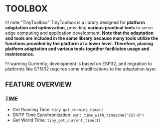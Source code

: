 # TOOLBOX

!!! note "TinyToolbox"
    TinyToolbox is a library designed for **platform adaptation and optimization**, providing **various practical tools** to serve edge computing and application development. **Note that the adaptation and tools are included in the same library because many tools utilize the functions provided by the platform at a lower level. Therefore, placing platform adaptation and various tools together facilitates usage and maintenance.**

!!! warning
    Currently, development is based on ESP32, and migration to platforms like STM32 requires some modifications to the adaptation layer.

## FEATURE OVERVIEW

### [TIME](./TIME/time.en.md)

- Get Running Time: `tiny_get_running_time()`
- SNTP Time Synchronization: `sync_time_with_timezone("CST-8")`
- Get World Time: `tiny_get_current_time(1)`